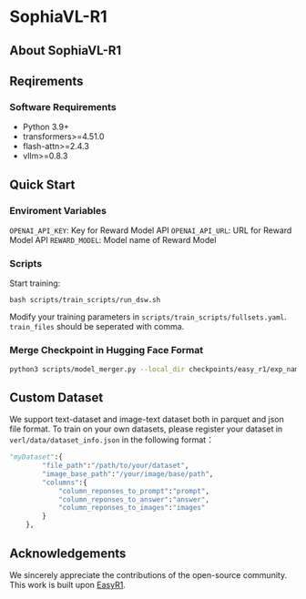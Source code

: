 # SophiaVL-R1
## About SophiaVL-R1


## Reqirements
### Software Requirements
- Python 3.9+
- transformers>=4.51.0
- flash-attn>=2.4.3
- vllm>=0.8.3


## Quick Start


### Enviroment Variables

`OPENAI_API_KEY`: Key for Reward Model API
`OPENAI_API_URL`: URL for Reward Model API
`REWARD_MODEL`: Model name of Reward Model


### Scripts

Start training:
```
bash scripts/train_scripts/run_dsw.sh
```

Modify your training parameters in `scripts/train_scripts/fullsets.yaml`. `train_files` should be seperated with comma.

### Merge Checkpoint in Hugging Face Format
```bash
python3 scripts/model_merger.py --local_dir checkpoints/easy_r1/exp_name/global_step_1/actor
```

## Custom Dataset
We support text-dataset and image-text dataset both in parquet and json file format. To train on your own datasets, please register your dataset in `verl/data/dataset_info.json` in the following format：
```python
"myDataset":{
        "file_path":"/path/to/your/dataset",
        "image_base_path":"/your/image/base/path",
        "columns":{
            "column_reponses_to_prompt":"prompt",
            "column_reponses_to_answer":"answer",
            "column_reponses_to_images":"images"
        }
    },
```

## Acknowledgements

We sincerely appreciate the contributions of the open-source community. This work is built upon [EasyR1](https://github.com/hiyouga/EasyR1).